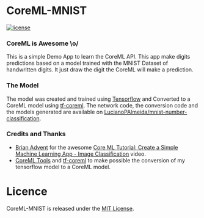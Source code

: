 # CoreML-MNIST

[![license](https://img.shields.io/github/license/mashape/apistatus.svg)](https://opensource.org/licenses/MIT)

### CoreML is Awesome \o/

This is a simple Demo App to learn the CoreML API.
This app make digits predictions based on a model trained with the MNIST Dataset of handwritten digits. 
It just draw the digit the CoreML will make a prediction.

### The Model
The model was created and trained using [Tensorflow](https://www.tensorflow.org/) and Converted to a CoreML model using 
[tf-coreml](https://github.com/tf-coreml/tf-coreml). 
The network code, the conversion code and the models generated are available on [LucianoPAlmeida/mnist-number-classification](https://github.com/LucianoPAlmeida/mnist-number-classification).

### Credits and Thanks

- [Brian Advent](https://www.youtube.com/channel/UCysEngjfeIYapEER9K8aikw) for the awesome [Core ML Tutorial: Create a Simple Machine Learning App - Image Classification](https://www.youtube.com/watch?v=NNKPbdT9gXU) video.
- [CoreML Tools](https://github.com/apple/coremltools) and [tf-coreml](https://github.com/tf-coreml/tf-coreml) to make possible the conversion of my tensorflow model to a CoreML model.

# Licence 

CoreML-MNIST is released under the [MIT License](https://opensource.org/licenses/MIT).
